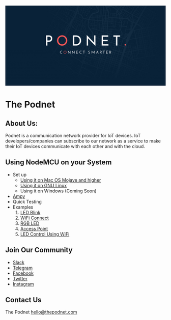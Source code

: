 ![](/static/images/Cover-Images/Podnet-LinkedIn-Banner.png)

# The Podnet

## About Us:

Podnet is a communication network provider for IoT devices. IoT developers/companies can subscribe to our network as a service to make their IoT devices communicate with each other and with the cloud. 

## Using NodeMCU on your System

- Set up
    - [Using it on Mac OS Mojave and higher](https://blog.thepodnet.com/set-up-micropython-on-nodemcu-on-macos-mojave-and-higher/)
    - [Using it on GNU Linux](https://blog.thepodnet.com/getting-started-with-nodemcu-esp8266-on-linux/)
    - Using it on Windows (Coming Soon)
- [Ampy](https://blog.thepodnet.com/getting-started-with-ampy/)
- Quick Testing
- Examples
    1. [LED Blink](https://github.com/ramanaditya/nodemcu_examples/tree/master/01_LED_BLINK)
    2. [WiFi Connect](https://github.com/ramanaditya/nodemcu_examples/tree/master/02_WiFi_CONNECT)
    3. [RGB LED](https://github.com/ramanaditya/nodemcu_examples/tree/master/03_RGB_LED)
    4. [Access Point](https://github.com/ramanaditya/nodemcu_examples/tree/master/04_ACCESS_POINT)
    5. [LED Control Using WiFi](https://github.com/ramanaditya/nodemcu_examples/tree/master/05_led_control_using_wifi)

## Join Our Community

- [Slack](https://join.slack.com/t/thepodnet/shared_invite/enQtNzg2ODUxNTQyOTMzLTkwNDc4MTllM2VjZGY5NzA3MmMyMzc3YjA4OTlkNzgyN2UzZDhhNjVhNDA0YjBlNjhkZGVmNDZjOGUwMDhhMTg)
- [Telegram](https://t.me/thepodnet)
- [Facebook](https://www.facebook.com/thepodnet/)
- [Twitter](https://twitter.com/thepodnet)
- [Instagram](https://www.instagram.com/thepodnet/)

## Contact Us

The Podnet
[hello@thepodnet.com](mailto:hello@thepodnet.com?Subject=Hey,)